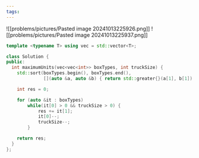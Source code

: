 ```yaml
---
tags:
---
```

![[problems/pictures/Pasted image 20241013225926.png]]
![[problems/pictures/Pasted image 20241013225937.png]]


```c++
template <typename T> using vec = std::vector<T>;

class Solution {
public:
  int maximumUnits(vec<vec<int>> boxTypes, int truckSize) {
    std::sort(boxTypes.begin(), boxTypes.end(),
              [](auto &a, auto &b) { return std::greater{}(a[1], b[1]); });

    int res = 0;

	for (auto &it : boxTypes)
		while(it[0] > 0 && truckSize > 0) {
			res += it[1];
			it[0]--;
			truckSize--;
		}

    return res;
  }
};
```